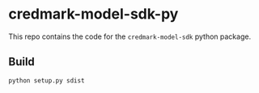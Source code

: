 # credmark-model-sdk-py

This repo contains the code for the `credmark-model-sdk` python package.

## Build

```
python setup.py sdist
```
